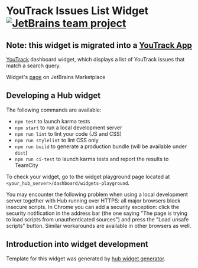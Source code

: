 # YouTrack Issues List Widget [![JetBrains team project](http://jb.gg/badges/team.svg)](https://confluence.jetbrains.com/display/ALL/JetBrains+on+GitHub)

## Note: this widget is migrated into a [YouTrack App](https://github.com/JetBrains/youtrack-apps/tree/main/packages/issue-dashboard-widgets/widgets/youtrack-issues-list)

[YouTrack](https://www.jetbrains.com/youtrack/) dashboard widget, which displays a list of YouTrack issues that match a search query.

Widget's [page](https://plugins.jetbrains.com/plugin/10430-issues-list) on JetBrains Marketplace

## Developing a Hub widget
The following commands are available:

  - `npm test` to launch karma tests
  - `npm start` to run a local development server
  - `npm run lint` to lint your code (JS and CSS)
  - `npm run stylelint` to lint CSS only
  - `npm run build` to generate a production bundle (will be available under `dist`)
  - `npm run ci-test` to launch karma tests and report the results to TeamCity

To check your widget, go to the widget playground page located at `<your_hub_server>/dashboard/widgets-playground`.

You may encounter the following problem when using a local development server together with Hub running over HTTPS: all major browsers block insecure scripts. 
In Chrome you can add a security exception: click the security notification in the address bar (the one saying "The page is trying to load scripts from unauthenticated sources") and 
press the "Load unsafe scripts" button. Similar workarounds are available in other browsers as well.

## Introduction into widget development
Template for this widget was generated by [hub widget generator](https://github.com/JetBrains/ring-ui/tree/master/packages/generator/hub-widget).
